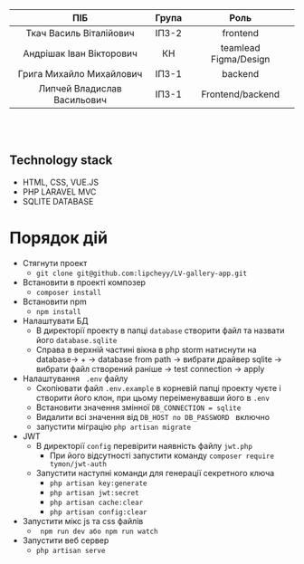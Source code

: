 | ПІБ | Група | Роль |
|:-----:|:-------:|:--------:|
|Ткач Василь Віталійович|ІПЗ-2|frontend|
|Андрішак Іван Вікторович|КН|teamlead Figma/Design|
|Грига Михайло Михайлович|ІПЗ-1|backend|
|Липчей Владислав Васильович|ІПЗ-1|Frontend/backend|


<br>
<br>

## Technology stack
- HTML, CSS, VUE.JS
- PHP LARAVEL MVC
- SQLITE DATABASE


# Порядок дій
* Стягнути проект
  + ```git clone git@github.com:lipcheyy/LV-gallery-app.git ```
* Встановити в проекті композер
  + ``` composer install ```
* Встановити npm
  + ``` npm install ```
* Налаштувати БД
  + В директорії проекту в папці ```database``` створити файл та назвати його ```database.sqlite ```
  + Справа в верхній частині вікна в php storm натиснути на database-> + -> database from path -> вибрати драйвер sqlite -> вибрати файл створений раніше -> test         connection -> apply
* Налаштування ``` .env``` файлу
  + Скопіювати файл  ```.env.example``` в корневій папці проекту чуєте і створити його клон, при цьому переіменувавши його в ```.env```
  + Встановити значення змінної ```DB_CONNECTION = sqlite```
  + Видалити всі значення від ```DB_HOST по DB_PASSWORD ``` включно
  + запустити міграцію ```php artisan migrate```
* JWT
  + В директорії ```config``` перевірити наявність файлу ```jwt.php```
    - При його відсутності запустити команду ```composer require tymon/jwt-auth```
  + Запустити наступні команди для генерації секретного ключа
    - ```php artisan key:generate ```
    - ```php artisan jwt:secret ```
    - ```php artisan cache:clear ```
    - ```php artisan config:clear ```
* Запустити мікс js та css файлів
  + ``` npm run dev або npm run watch```
* Запустити веб сервер
  + ```php artisan serve```
